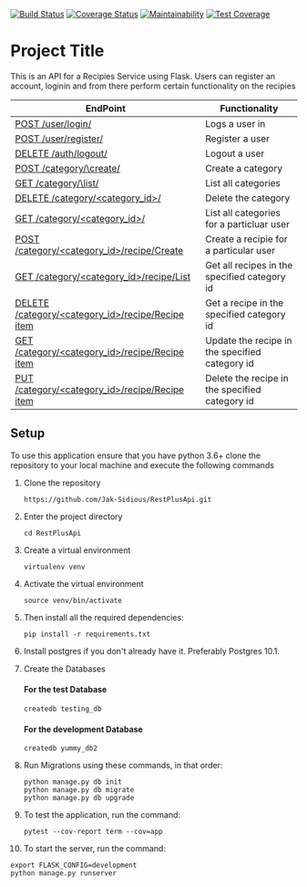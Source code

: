 [![Build Status](https://travis-ci.org/Jak-Sidious/RestPlusApi.svg?branch=Crud-Functionality-2)](https://travis-ci.org/Jak-Sidious/RestPlusApi)  [![Coverage Status](https://coveralls.io/repos/github/Jak-Sidious/FlaskAPI/badge.svg?branch=master)](https://coveralls.io/github/Jak-Sidious/FlaskAPI?branch=master)   [![Maintainability](https://api.codeclimate.com/v1/badges/c7422200c78aacd4c9eb/maintainability)](https://codeclimate.com/github/Jak-Sidious/RestPlusApi/maintainability)   [![Test Coverage](https://api.codeclimate.com/v1/badges/c7422200c78aacd4c9eb/test_coverage)](https://codeclimate.com/github/Jak-Sidious/RestPlusApi/test_coverage)

# Project Title

This is an API for a Recipies Service using Flask. Users can register an account, loginin and from there perform certain functionality on the recipies

| EndPoint                                                   | Functionality                                    |
| ---------------------------------------------------------- | ------------------------------------------------ |
| [ POST /user/login/ ](#)                                   | Logs a user in                                   |
| [ POST /user/register/ ](#)                                | Register a user                                  |
| [ DELETE /auth/logout/ ](#)                                | Logout a user                                    |
| [ POST /category/\create/ ](#)                             | Create a category                                |
| [ GET /category/\list/ ](#)                                | List all categories                              |
| [ DELETE /category/\<category_id>/ ](#)                    | Delete the category                              |
| [ GET /category/\<category_id>/ ](#)                       | List all categories for a particluar user        |
| [ POST /category/<category_id>/recipe/Create ](#)          | Create a recipie for a particular user           |
| [ GET /category/<category_id>/recipe/List](#)              | Get all recipes in the specified category id     |
| [ DELETE /category/<category_id>/recipe/Recipe item](#)    | Get a recipe in the specified category id        |
| [ GET /category/<category_id>/recipe/Recipe item](#)       | Update the recipe in the specified category id   |
| [ PUT /category/<category_id>/recipe/Recipe item](#)       | Delete the recipe in the specified category id   |

## Setup

To use this application ensure that you have python 3.6+ clone the repository to your local machine and execute the following commands

1. Clone the repository

   ```
   https://github.com/Jak-Sidious/RestPlusApi.git
   ```

2. Enter the project directory
   ```
   cd RestPlusApi
   ```
3. Create a virtual environment
   ```
   virtualenv venv
   ```
4. Activate the virtual environment
   ```
   source venv/bin/activate
   ```
5. Then install all the required dependencies:
   ```
   pip install -r requirements.txt
   ```
6. Install postgres if you don't already have it. Preferably Postgres 10.1.

7. Create the Databases

   #### For the test Database

   ```
   createdb testing_db
   ```

   #### For the development Database

   ```
   createdb yummy_db2
   ```

8. Run Migrations using these commands, in that order:

   ```
   python manage.py db init
   python manage.py db migrate
   python manage.py db upgrade
   ```

9. To test the application, run the command:

   ```
   pytest --cov-report term --cov=app
   ```

10. To start the server, run the command:

```
export FLASK_CONFIG=development
python manage.py runserver
```